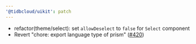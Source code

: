 ```yaml
---
'@tidbcloud/uikit': patch
---
```


- refactor(theme/select): set `allowDeselect` to `false` for `Select` component
- Revert "chore: export language type of prism" ([#420](https://github.com/tidbcloud/tidbcloud-uikit/pull/420))
